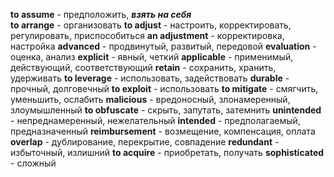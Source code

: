 **to assume** - предположить, ***взять на себя***  
**to arrange** - организовать 
**to adjust** - настроить, корректировать, регулировать, приспособиться
**an adjustment** - корректировка, настройка 
**advanced** - продвинутый, развитый, передовой
**evaluation** - оценка, анализ
**explicit** - явный, четкий
**applicable** - применимый, действующий, соответствующий 
**retain** - сохранить, хранить, удерживать 
**to leverage** - использовать, задействовать 
**durable** - прочный, долговечный 
**to exploit** - использовать 
**to mitigate** - смягчить, уменьшить, ослабить
**malicious** - вредоносный, злонамеренный, злоумышленный
**to obfuscate** - скрыть, запутать, затемнить 
**unintended** - непреднамеренный, нежелательный 
**intended** - предполагаемый, предназначенный 
**reimbursement** - возмещение, компенсация, оплата 
**overlap** -  дублирование, перекрытие, совпадение 
**redundant** - избыточный, излишний
**to acquire** - приобретать, получать 
**sophisticated** - сложный 